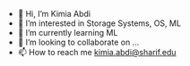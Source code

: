 - 👋 Hi, I’m Kimia Abdi
- 👀 I’m interested in Storage Systems, OS, ML
- 🌱 I’m currently learning ML
- 💞️ I’m looking to collaborate on ...
- 📫 How to reach me kimia.abdi@sharif.edu

<!---
kimozhansi/kimozhansi is a ✨ special ✨ repository because its `README.md` (this file) appears on your GitHub profile.
You can click the Preview link to take a look at your changes.
--->
